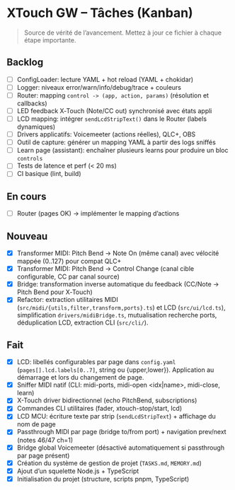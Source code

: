 # XTouch GW – Tâches (Kanban)

> Source de vérité de l’avancement. Mettez à jour ce fichier à chaque étape importante.

## Backlog
- [ ] ConfigLoader: lecture YAML + hot reload (YAML + chokidar)
- [ ] Logger: niveaux error/warn/info/debug/trace + couleurs
- [ ] Router: mapping `control -> (app, action, params)` (résolution et callbacks)
- [ ] LED feedback X‑Touch (Note/CC out) synchronisé avec états appli
- [ ] LCD mapping: intégrer `sendLcdStripText()` dans le Router (labels dynamiques)
- [ ] Drivers applicatifs: Voicemeeter (actions réelles), QLC+, OBS
- [ ] Outil de capture: générer un mapping YAML à partir des logs sniffés
- [ ] Learn page (assistant): enchaîner plusieurs learns pour produire un bloc `controls`
- [ ] Tests de latence et perf (< 20 ms)
- [ ] CI basique (lint, build)

## En cours
- [ ] Router (pages OK) → implémenter le mapping d’actions

## Nouveau
- [x] Transformer MIDI: Pitch Bend → Note On (même canal) avec vélocité mappée (0..127) pour compat QLC+
- [x] Transformer MIDI: Pitch Bend → Control Change (canal cible configurable, CC par canal source)
- [x] Bridge: transformation inverse automatique du feedback (CC/Note → Pitch Bend pour X‑Touch)
 - [x] Refactor: extraction utilitaires MIDI (`src/midi/{utils,filter,transform,ports}.ts`) et LCD (`src/ui/lcd.ts`), simplification `drivers/midiBridge.ts`, mutualisation recherche ports, déduplication LCD, extraction CLI (`src/cli/`).

## Fait
- [x] LCD: libellés configurables par page dans `config.yaml` (`pages[].lcd.labels[0..7]`, string ou {upper,lower}). Application au démarrage et lors du changement de page.
- [x] Sniffer MIDI natif (CLI: midi-ports, midi-open <idx|name>, midi-close, learn)
- [x] X-Touch driver bidirectionnel (echo PitchBend, subscriptions)
- [x] Commandes CLI utilitaires (fader, xtouch-stop/start, lcd)
- [x] LCD MCU: écriture texte par strip (`sendLcdStripText`) + affichage du nom de page
- [x] Passthrough MIDI par page (bridge to/from port) + navigation prev/next (notes 46/47 ch=1)
- [x] Bridge global Voicemeeter (désactivé automatiquement si passthrough par page présent)
- [x] Création du système de gestion de projet (`TASKS.md`, `MEMORY.md`)
- [x] Ajout d’un squelette Node.js + TypeScript
- [x] Initialisation du projet (structure, scripts pnpm, TypeScript) 